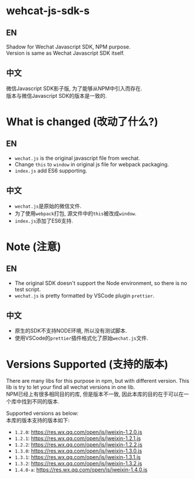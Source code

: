 # wehcat-js-sdk-s
## EN
Shadow for Wechat Javascript SDK, NPM purpose.  
Version is same as Wechat Javascript SDK itself.

## 中文
微信Javascript SDK影子版, 为了能够从NPM中引入而存在.  
版本与微信Javascript SDK的版本是一致的.  

# What is changed (改动了什么?)
## EN
* `wechat.js` is the original javascript file from wechat.
* Change `this` to `window` in original js file for webpack packaging.
* `index.js` add ES6 supporting.

## 中文
* `wechat.js`是原始的微信文件.
* 为了使用`webpack`打包, 源文件中的`this`被改成`window`.
* `index.js`添加了ES6支持.

# Note (注意)
## EN
* The original SDK doesn't support the Node environment, so there is no test script.
* `wechat.js` is pretty formatted by VSCode plugin `prettier`.

## 中文
* 原生的SDK不支持NODE环境, 所以没有测试脚本.
* 使用VSCode的`prettier`插件格式化了原始`wechat.js`文件.

# Versions Supported (支持的版本)
There are many libs for this purpose in npm, but with different version. This lib is try to let your find all wechat versions in one lib.  
NPM已经上有很多相同目的的库, 但是版本不一致, 因此本库的目的在于可以在一个库中找到不同的版本.  

Supported versions as below:  
本库的版本支持的版本如下:  
* `1.2.0`: https://res.wx.qq.com/open/js/jweixin-1.2.0.js
* `1.2.1`: https://res.wx.qq.com/open/js/jweixin-1.2.1.js
* `1.2.2`: https://res.wx.qq.com/open/js/jweixin-1.2.2.js
* `1.3.0`: https://res.wx.qq.com/open/js/jweixin-1.3.0.js
* `1.3.1`: https://res.wx.qq.com/open/js/jweixin-1.3.1.js
* `1.3.2`: https://res.wx.qq.com/open/js/jweixin-1.3.2.js
* `1.4.0-a`: https://res.wx.qq.com/open/js/jweixin-1.4.0.js
